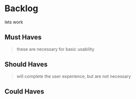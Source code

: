 # Backlog

lets work

## Must Haves

> these are necessary for basic usability

## Should Haves

> will complete the user experience, but are not necessary

## Could Haves
